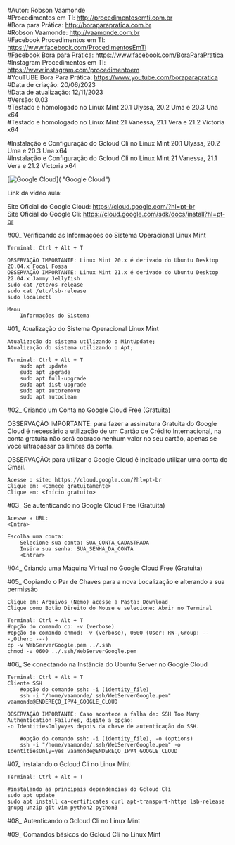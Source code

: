 #Autor: Robson Vaamonde<br>
#Procedimentos em TI: http://procedimentosemti.com.br<br>
#Bora para Prática: http://boraparapratica.com.br<br>
#Robson Vaamonde: http://vaamonde.com.br<br>
#Facebook Procedimentos em TI: https://www.facebook.com/ProcedimentosEmTi<br>
#Facebook Bora para Prática: https://www.facebook.com/BoraParaPratica<br>
#Instagram Procedimentos em TI: https://www.instagram.com/procedimentoem<br>
#YouTUBE Bora Para Prática: https://www.youtube.com/boraparapratica<br>
#Data de criação: 20/06/2023<br>
#Data de atualização: 12/11/2023<br>
#Versão: 0.03<br>
#Testado e homologado no Linux Mint 20.1 Ulyssa, 20.2 Uma e 20.3 Una x64<br>
#Testado e homologado no Linux Mint 21 Vanessa, 21.1 Vera e 21.2 Victoria x64

#Instalação e Configuração do Gcloud Cli no Linux Mint 20.1 Ulyssa, 20.2 Uma e 20.3 Una x64<br>
#Instalação e Configuração do Gcloud Cli no Linux Mint 21 Vanessa, 21.1 Vera e 21.2 Victoria x64

[![Google Cloud](http://img.youtube.com/vi//0.jpg)]( "Google Cloud")

Link da vídeo aula: 

Site Oficial do Google Cloud: https://cloud.google.com/?hl=pt-br<br>
Site Oficial do Google Cli: https://cloud.google.com/sdk/docs/install?hl=pt-br

#00_ Verificando as Informações do Sistema Operacional Linux Mint<br>

	Terminal: Ctrl + Alt + T

	OBSERVAÇÃO IMPORTANTE: Linux Mint 20.x é derivado do Ubuntu Desktop 20.04.x Focal Fossa 
	OBSERVAÇÃO IMPORTANTE: Linux Mint 21.x é derivado do Ubuntu Desktop 22.04.x Jammy Jellyfish
	sudo cat /etc/os-release
	sudo cat /etc/lsb-release
	sudo localectl

	Menu
		Informações do Sistema

#01_ Atualização do Sistema Operacional Linux Mint<br>

	Atualização do sistema utilizando o MintUpdate;
	Atualização do sistema utilizando o Apt;

	Terminal: Ctrl + Alt + T
		sudo apt update
		sudo apt upgrade
		sudo apt full-upgrade
		sudo apt dist-upgrade
		sudo apt autoremove
		sudo apt autoclean

#02_ Criando um Conta no Google Cloud Free (Gratuita)<br>

OBSERVAÇÃO IMPORTANTE: para fazer a assinatura Gratuita do Google Cloud é necessário a 
utilização de um Cartão de Crédito Internacional, na conta gratuita não será cobrado 
nenhum  valor no seu cartão, apenas se você ultrapassar os limites da conta.

OBSERVAÇÃO: para utilizar o Google Cloud é indicado utilizar uma conta do Gmail.

	Acesse o site: https://cloud.google.com/?hl=pt-br
	Clique em: <Comece gratuitamente>
	Clique em: <Início gratuito>


#03_ Se autenticando no Google Cloud Free (Gratuita)<br>

	Acesse a URL: 
	<Entra>

	Escolha uma conta: 
		Selecione sua conta: SUA_CONTA_CADASTRADA
		Insira sua senha: SUA_SENHA_DA_CONTA
		<Entrar>

#04_ Criando uma Máquina Virtual no Google Cloud Free (Gratuita)<br>

#05_ Copiando o Par de Chaves para a nova Localização e alterando a sua permissão<br>

	Clique em: Arquivos (Nemo) acesse a Pasta: Download
	Clique como Botão Direito do Mouse e selecione: Abrir no Terminal

	Terminal: Ctrl + Alt + T
	#opção do comando cp: -v (verbose)
	#opção do comando chmod: -v (verbose), 0600 (User: RW-,Group: ---,Other: ---)
	cp -v WebServerGoogle.pem ../.ssh
	chmod -v 0600 ../.ssh/WebServerGoogle.pem

#06_ Se conectando na Instância do Ubuntu Server no Google Cloud<br>

	Terminal: Ctrl + Alt + T	
	Cliente SSH
		#opção do comando ssh: -i (identity_file)
		ssh -i "/home/vaamonde/.ssh/WebServerGoogle.pem" vaamonde@ENDEREÇO_IPV4_GOOGLE_CLOUD

	OBSERVAÇÃO IMPORTANTE: Caso acontece a falha de: SSH Too Many Authentication Failures, digite a opção: 
	-o IdentitiesOnly=yes depois da chave de autenticação do SSH.
	
		#opção do comando ssh: -i (identity_file), -o (options)
		ssh -i "/home/vaamonde/.ssh/WebServerGoogle.pem" -o IdentitiesOnly=yes vaamonde@ENDEREÇO_IPV4_GOOGLE_CLOUD

#07_ Instalando o Gcloud Cli no Linux Mint<br>

	Terminal: Ctrl + Alt + T
	
	#instalando as principais dependências do Gcloud Cli
	sudo apt update
	sudo apt install ca-certificates curl apt-transport-https lsb-release gnupg unzip git vim python2 python3

#08_ Autenticando o Gcloud Cli no Linux Mint<br>


#09_ Comandos básicos do Gcloud Cli no Linux Mint<br>
